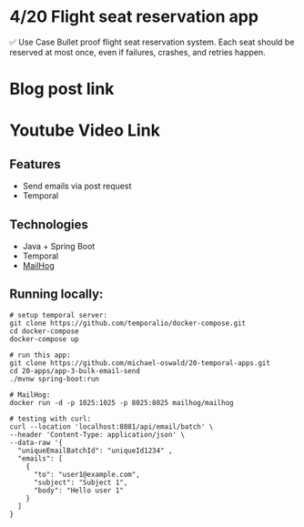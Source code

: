 # 4/20 Flight seat reservation app
✅ Use Case
Bullet proof flight seat reservation system. Each seat should be reserved at most once, even if failures, crashes, and retries happen.

# Blog post link


# Youtube Video Link


## Features
- Send emails via post request
- Temporal

## Technologies
- Java + Spring Boot
- Temporal
- [MailHog](https://github.com/mailhog/MailHog)

## Running locally:
```
# setup temporal server:
git clone https://github.com/temporalio/docker-compose.git
cd docker-compose
docker-compose up

# run this app:
git clone https://github.com/michael-oswald/20-temporal-apps.git
cd 20-apps/app-3-bulk-email-send
./mvnw spring-boot:run

# MailHog:
docker run -d -p 1025:1025 -p 8025:8025 mailhog/mailhog

# testing with curl:
curl --location 'localhost:8081/api/email/batch' \
--header 'Content-Type: application/json' \
--data-raw '{
  "uniqueEmailBatchId": "uniqueId1234" ,
  "emails": [
    {
      "to": "user1@example.com",
      "subject": "Subject 1",
      "body": "Hello user 1"
    }
  ]
}
```
